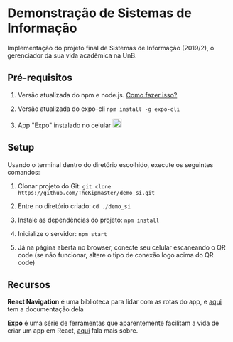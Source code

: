 # Demonstração de Sistemas de Informação

Implementação do projeto final de Sistemas de Informação (2019/2), o gerenciador da sua vida acadêmica na UnB.

## Pré-requisitos

1. Versão atualizada do npm e node.js. [Como fazer isso?](https://docs.npmjs.com/downloading-and-installing-node-js-and-npm)

1. Versão atualizada do expo-cli `npm install -g expo-cli`

1. App "Expo" instalado no celular <img src="https://lh3.googleusercontent.com/Bn-9LhsZ1P0z-ob_4pwvTF3aucymAzk6uqG7QIPkM7oo_ADkF1TJu_zJdxJswpkfU3Y=s180-rw" alt="Expo Logo" width="20px" height="20px">

## Setup

Usando o terminal dentro do diretório escolhido, execute os seguintes comandos:

1. Clonar projeto do Git: `git clone https://github.com/TheKipmaster/demo_si.git`

1. Entre no diretório criado: `cd ./demo_si`

1. Instale as dependências do projeto: `npm install`

1. Inicialize o servidor: `npm start`

1. Já na página aberta no browser, conecte seu celular escaneando o QR code (se não funcionar, altere o tipo de conexão logo acima do QR code)

## Recursos

**React Navigation** é uma biblioteca para lidar com as rotas do app, e [aqui](https://reactnavigation.org/docs/en/getting-started.html) tem a documentação dela

**Expo** é uma série de ferramentas que aparentemente facilitam a vida de criar um app em React, [aqui](https://expo.io/features) fala mais sobre.